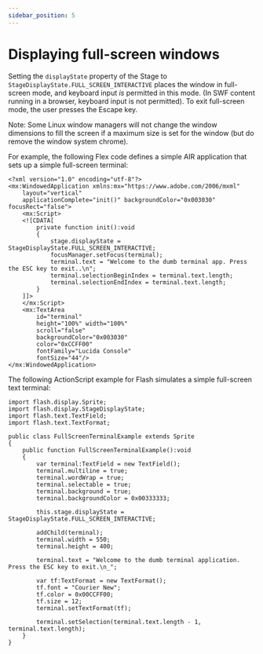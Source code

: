 ```yaml
---
sidebar_position: 5
---
```


# Displaying full-screen windows

Setting the `displayState` property of the Stage to
`StageDisplayState.FULL_SCREEN_INTERACTIVE` places the window in full-screen
mode, and keyboard input _is_ permitted in this mode. (In SWF content running in
a browser, keyboard input is not permitted). To exit full-screen mode, the user
presses the Escape key.

Note: Some Linux window managers will not change the window dimensions to fill
the screen if a maximum size is set for the window (but do remove the window
system chrome).

For example, the following Flex code defines a simple AIR application that sets
up a simple full-screen terminal:

```
<?xml version="1.0" encoding="utf-8"?>
<mx:WindowedApplication xmlns:mx="https://www.adobe.com/2006/mxml"
	layout="vertical"
	applicationComplete="init()" backgroundColor="0x003030" focusRect="false">
	<mx:Script>
	<![CDATA[
		private function init():void
		{
			stage.displayState = StageDisplayState.FULL_SCREEN_INTERACTIVE;
			focusManager.setFocus(terminal);
			terminal.text = "Welcome to the dumb terminal app. Press the ESC key to exit..\n";
			terminal.selectionBeginIndex = terminal.text.length;
			terminal.selectionEndIndex = terminal.text.length;
		}
	]]>
	</mx:Script>
	<mx:TextArea
		id="terminal"
		height="100%" width="100%"
		scroll="false"
		backgroundColor="0x003030"
		color="0xCCFF00"
		fontFamily="Lucida Console"
		fontSize="44"/>
</mx:WindowedApplication>
```

The following ActionScript example for Flash simulates a simple full-screen text
terminal:

```
import flash.display.Sprite;
import flash.display.StageDisplayState;
import flash.text.TextField;
import flash.text.TextFormat;

public class FullScreenTerminalExample extends Sprite
{
	public function FullScreenTerminalExample():void
	{
		var terminal:TextField = new TextField();
		terminal.multiline = true;
		terminal.wordWrap = true;
		terminal.selectable = true;
		terminal.background = true;
		terminal.backgroundColor = 0x00333333;

		this.stage.displayState = StageDisplayState.FULL_SCREEN_INTERACTIVE;

		addChild(terminal);
		terminal.width = 550;
		terminal.height = 400;

		terminal.text = "Welcome to the dumb terminal application. Press the ESC key to exit.\n_";

		var tf:TextFormat = new TextFormat();
		tf.font = "Courier New";
		tf.color = 0x00CCFF00;
		tf.size = 12;
		terminal.setTextFormat(tf);

		terminal.setSelection(terminal.text.length - 1, terminal.text.length);
	}
}
```
